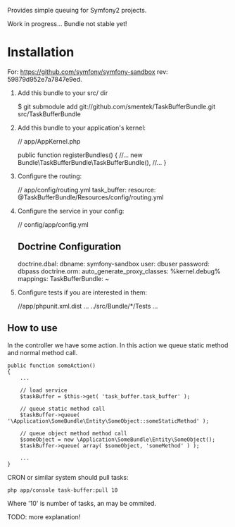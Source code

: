 Provides simple queuing for Symfony2 projects.

Work in progress... Bundle not stable yet!

Installation
============

For: https://github.com/symfony/symfony-sandbox rev: 59879d952e7a7847e9ed. 

  1. Add this bundle to your src/ dir

        $ git submodule add git://github.com/smentek/TaskBufferBundle.git src/TaskBufferBundle

  2. Add this bundle to your application's kernel:

        // app/AppKernel.php

        public function registerBundles()
        {
            //...
            new Bundle\TaskBufferBundle\TaskBufferBundle(),
            //...
        }

  3. Configure the routing:

        // app/config/routing.yml
        task_buffer:
          resource: @TaskBufferBundle/Resources/config/routing.yml

  4. Configure the service in your config:

        // config/app/config.yml
        ## Doctrine Configuration
        doctrine.dbal:
          dbname:   symfony-sandbox
          user:     dbuser
          password: dbpass
        doctrine.orm:
          auto_generate_proxy_classes: %kernel.debug%
          mappings:
            TaskBufferBundle: ~

  5. Configure tests if you are interested in them:

        //app/phpunit.xml.dist
        <testsuites>
            <testsuite name="Project Test Suite">
                ...
                <directory>../src/Bundle/*/Tests</directory>
                 ...
            </testsuite>
        </testsuites>

How to use
----------

In the controller we have some action. In this action we queue static method and normal method call.

    public function someAction()
    {
        ...

        // load service
        $taskBuffer = $this->get( 'task_buffer.task_buffer' );
    	
        // queue static method call 
        $taskBuffer->queue( '\Application\SomeBundle\Entity\SomeObject::someStaticMethod' );

        // queue object method method call    	
        $someObject = new \Application\SomeBundle\Entity\SomeObject();
        $taskBuffer->queue( array( $someObject, 'someMethod' ) );

        ...
    }

CRON or similar system should pull tasks: 

    php app/console task-buffer:pull 10
    
Where '10' is number of tasks, an may be ommited.    

TODO: more explanation!    